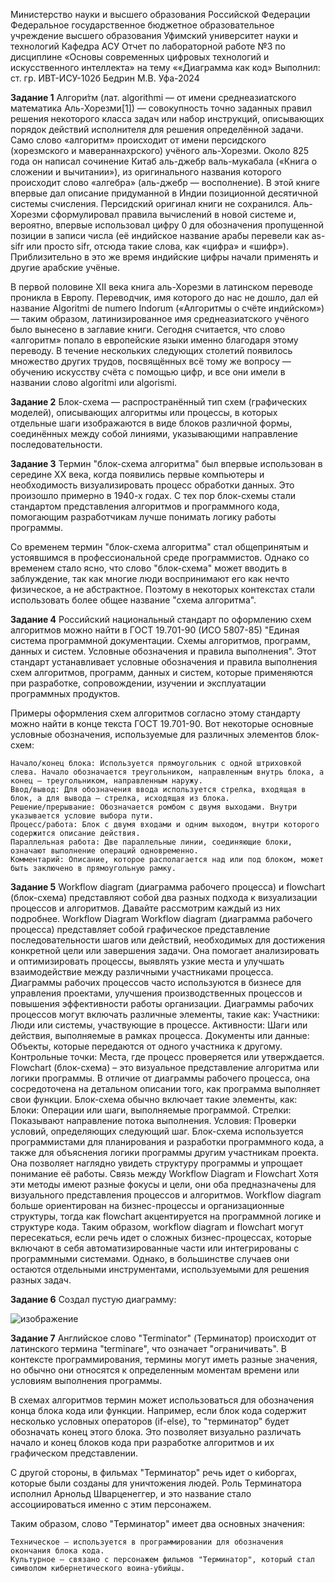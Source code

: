 Министерство науки и высшего образования Российской Федерации Федеральное государственное бюджетное образовательное учреждение высшего образования Уфимский университет науки и технологий
Кафедра АСУ
Отчет по лабораторной работе №3 по дисциплине «Основы современных цифровых технологий и искусственного интеллекта» на тему ««Диаграмма как код»
Выполнил: ст. гр. ИВТ-ИСУ-102б Бедрин М.В.
Уфа-2024

**Задание 1**
Алгори́тм (лат. algorithmi — от имени среднеазиатского математика Аль-Хорезми[1]) — совокупность точно заданных правил решения некоторого класса задач или набор инструкций, описывающих порядок действий исполнителя для решения определённой задачи.
Само слово «алгоритм» происходит от имени персидского (хорезмского и мавераннахрского) учёного аль-Хорезми. Около 825 года он написал сочинение Китаб аль-джебр валь-мукабала («Книга о сложении и вычитании»), из оригинального названия которого происходит слово «алгебра» (аль-джебр — восполнение). В этой книге впервые дал описание придуманной в Индии позиционной десятичной системы счисления. Персидский оригинал книги не сохранился. Аль-Хорезми сформулировал правила вычислений в новой системе и, вероятно, впервые использовал цифру 0 для обозначения пропущенной позиции в записи числа (её индийское название арабы перевели как as-sifr или просто sifr, отсюда такие слова, как «цифра» и «шифр»). Приблизительно в это же время индийские цифры начали применять и другие арабские учёные.

В первой половине XII века книга аль-Хорезми в латинском переводе проникла в Европу. Переводчик, имя которого до нас не дошло, дал ей название Algoritmi de numero Indorum («Алгоритмы о счёте индийском») — таким образом, латинизированное имя среднеазиатского учёного было вынесено в заглавие книги. Сегодня считается, что слово «алгоритм» попало в европейские языки именно благодаря этому переводу. В течение нескольких следующих столетий появилось множество других трудов, посвящённых всё тому же вопросу — обучению искусству счёта с помощью цифр, и все они имели в названии слово algoritmi или algorismi.

**Задание 2**
Блок-схема — распространённый тип схем (графических моделей), описывающих алгоритмы или процессы, в которых отдельные шаги изображаются в виде блоков различной формы, соединённых между собой линиями, указывающими направление последовательности.

**Задание 3**
Термин "блок-схема алгоритма" был впервые использован в середине XX века, когда появились первые компьютеры и необходимость визуализировать процесс обработки данных. Это произошло примерно в 1940-х годах. С тех пор блок-схемы стали стандартом представления алгоритмов и программного кода, помогающим разработчикам лучше понимать логику работы программы.

Со временем термин "блок-схема алгоритма" стал общепринятым и устоявшимся в профессиональной среде программистов. Однако со временем стало ясно, что слово "блок-схема" может вводить в заблуждение, так как многие люди воспринимают его как нечто физическое, а не абстрактное. Поэтому в некоторых контекстах стали использовать более общее название "схема алгоритма".

**Задание 4**
Российский национальный стандарт по оформлению схем алгоритмов можно найти в ГОСТ 19.701-90 (ИСО 5807-85) "Единая система программной документации. Схемы алгоритмов, программ, данных и систем. Условные обозначения и правила выполнения". Этот стандарт устанавливает условные обозначения и правила выполнения схем алгоритмов, программ, данных и систем, которые применяются при разработке, сопровождении, изучении и эксплуатации программных продуктов.

Примеры оформления схем алгоритмов согласно этому стандарту можно найти в конце текста ГОСТ 19.701-90. Вот некоторые основные условные обозначения, используемые для различных элементов блок-схем:

    Начало/конец блока: Используется прямоугольник с одной штриховкой слева. Начало обозначается треугольником, направленным внутрь блока, а конец – треугольником, направленным наружу.
    Ввод/вывод: Для обозначения ввода используется стрелка, входящая в блок, а для вывода – стрелка, исходящая из блока.
    Решение/прерывание: Обозначается ромбом с двумя выходами. Внутри указывается условие выбора пути.
    Процесс/работа: Блок с двумя входами и одним выходом, внутри которого содержится описание действия.
    Параллельная работа: Две параллельные линии, соединяющие блоки, означают выполнение операций одновременно.
    Комментарий: Описание, которое располагается над или под блоком, может быть заключено в прямоугольную рамку.
**Задание 5**
Workflow diagram (диаграмма рабочего процесса) и flowchart (блок-схема) представляют собой два разных подхода к визуализации процессов и алгоритмов. Давайте рассмотрим каждый из них подробнее.
Workflow Diagram
Workflow diagram (диаграмма рабочего процесса) представляет собой графическое представление последовательности шагов или действий, необходимых для достижения конкретной цели или завершения задачи. Она помогает анализировать и оптимизировать процессы, выявлять узкие места и улучшать взаимодействие между различными участниками процесса. Диаграммы рабочих процессов часто используются в бизнесе для управления проектами, улучшения производственных процессов и повышения эффективности работы организации.
Диаграммы рабочих процессов могут включать различные элементы, такие как:
    Участники: Люди или системы, участвующие в процессе.
    Активности: Шаги или действия, выполняемые в рамках процесса.
    Документы или данные: Объекты, которые передаются от одного участника к другому.
    Контрольные точки: Места, где процесс проверяется или утверждается.
Flowchart (блок-схема) – это визуальное представление алгоритма или логики программы. В отличие от диаграммы рабочего процесса, она сосредоточена на детальном описании того, как программа выполняет свои функции. Блок-схема обычно включает такие элементы, как:
    Блоки: Операции или шаги, выполняемые программой.
    Стрелки: Показывают направление потока выполнения.
    Условия: Проверки условий, определяющих следующий шаг.
Блок-схема используется программистами для планирования и разработки программного кода, а также для объяснения логики программы другим участникам проекта. Она позволяет наглядно увидеть структуру программы и упрощает понимание её работы.
Связь между Workflow Diagram и Flowchart
Хотя эти методы имеют разные фокусы и цели, они оба предназначены для визуального представления процессов и алгоритмов. Workflow diagram больше ориентирован на бизнес-процессы и организационные структуры, тогда как flowchart акцентируется на программной логике и структуре кода.
Таким образом, workflow diagram и flowchart могут пересекаться, если речь идет о сложных бизнес-процессах, которые включают в себя автоматизированные части или интегрированы с программными системами. Однако, в большинстве случаев они остаются отдельными инструментами, используемыми для решения разных задач.

**Задание 6**
Создал пустую диаграмму:


![изображение](https://github.com/user-attachments/assets/dc9bd305-47e0-43d0-93fd-3a0222788123)

**Задание 7**
Английское слово "Terminator" (Терминатор) происходит от латинского термина "terminare", что означает "ограничивать". В контексте программирования, термины могут иметь разные значения, но обычно они относятся к определенным моментам времени или условиям выполнения программы.

В схемах алгоритмов термин может использоваться для обозначения конца блока кода или функции. Например, если блок кода содержит несколько условных операторов (if-else), то "терминатор" будет обозначать конец этого блока. Это позволяет визуально различать начало и конец блоков кода при разработке алгоритмов и их графическом представлении.

С другой стороны, в фильмах "Терминатор" речь идет о киборгах, которые были созданы для уничтожения людей. Роль Терминатора исполнил Арнольд Шварценеггер, и это название стало ассоциироваться именно с этим персонажем.

Таким образом, слово "Терминатор" имеет два основных значения:

    Техническое – используется в программировании для обозначения окончания блока кода.
    Культурное – связано с персонажем фильмов "Терминатор", который стал символом кибернетического воина-убийцы.


